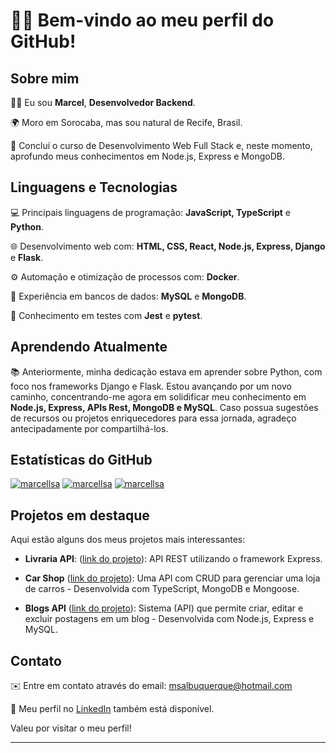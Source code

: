 # 👋🏾 Bem-vindo ao meu perfil do GitHub!

## Sobre mim

👨‍💻 Eu sou **Marcel**, **Desenvolvedor Backend**.

🌍 Moro em Sorocaba, mas sou natural de Recife, Brasil.

🌱 Concluí o curso de Desenvolvimento Web Full Stack e, neste momento, aprofundo meus conhecimentos em Node.js, Express e MongoDB.

## Linguagens e Tecnologias

💻 Principais linguagens de programação: **JavaScript, TypeScript** e **Python**.

🌐 Desenvolvimento web com: **HTML, CSS, React, Node.js, Express, Django** e **Flask**.

⚙️ Automação e otimização de processos com: **Docker**.

🏢 Experiência em bancos de dados: **MySQL** e **MongoDB**.

🧪 Conhecimento em testes com **Jest** e **pytest**.

## Aprendendo Atualmente

📚 Anteriormente, minha dedicação estava em aprender sobre Python, com foco nos frameworks Django e Flask. Estou avançando por um novo caminho, concentrando-me agora em solidificar meu conhecimento em **Node.js, Express, APIs Rest, MongoDB e MySQL**. Caso possua sugestões de recursos ou projetos enriquecedores para essa jornada, agradeço antecipadamente por compartilhá-los.

## Estatísticas do GitHub

<p float="left">
  <a href="https://github-readme-stats.vercel.app/api/top-langs?username=marcellsa&show_icons=true&locale=en&layout=compact"><img src="https://github-readme-stats.vercel.app/api/top-langs?username=marcellsa&show_icons=true&locale=en&layout=compact" alt="marcellsa" /></a>
  <a href="https://github-readme-stats.vercel.app/api?username=marcellsa&show_icons=true&locale=en"><img src="https://github-readme-stats.vercel.app/api?username=marcellsa&show_icons=true&locale=en" alt="marcellsa" /></a>
  <a href="https://github-readme-streak-stats.herokuapp.com/?user=marcellsa"><img src="https://github-readme-streak-stats.herokuapp.com/?user=marcellsa&" alt="marcellsa" /></a>
</p>

## Projetos em destaque

Aqui estão alguns dos meus projetos mais interessantes:

- **Livraria API**: ([link do projeto](https://github.com/marcellsa/livraria-api)): API REST utilizando o framework Express.

- **Car Shop** ([link do projeto](https://github.com/marcellsa/trybe-car-shop)): Uma API com CRUD para gerenciar uma loja de carros - Desenvolvida com TypeScript, MongoDB e Mongoose.

- **Blogs API** ([link do projeto](https://github.com/marcellsa/trybe-blogs-api)): Sistema (API) que permite criar, editar e excluir postagens em um blog - Desenvolvida com Node.js, Express e MySQL.

## Contato

✉️ Entre em contato através do email: msalbuquerque@hotmail.com

💼 Meu perfil no [LinkedIn](https://linkedin.com/in/marcellsa) também está disponível.

Valeu por visitar o meu perfil!

---
